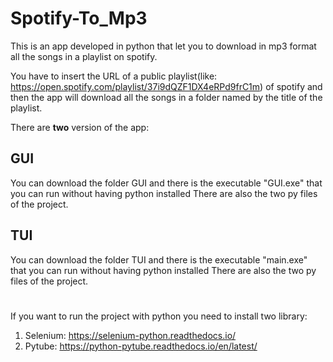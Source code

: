 # Spotify-To_Mp3
This is an app developed in python that let you to download in mp3 format all the songs in a playlist on spotify.

You have to insert the URL of a public playlist(like: https://open.spotify.com/playlist/37i9dQZF1DX4eRPd9frC1m) of spotify and then the app will download all the songs in a folder named by the title of the playlist.


There are **two** version of the app:
## GUI
You can download the folder GUI and there is the executable "GUI.exe" that you can run without having python installed
There are also the two py files of the project.

## TUI
You can download the folder TUI and there is the executable "main.exe" that you can run without having python installed
There are also the two py files of the project.

# 
If you want to run the project with python you need to install two library:
1. Selenium: https://selenium-python.readthedocs.io/
2. Pytube: https://python-pytube.readthedocs.io/en/latest/

